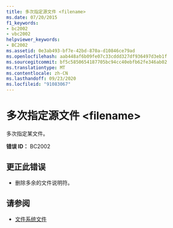 ```yaml
---
title: 多次指定源文件 <filename>
ms.date: 07/20/2015
f1_keywords:
- bc2002
- vbc2002
helpviewer_keywords:
- BC2002
ms.assetid: 0e3ab493-bf7e-42bd-870a-d10846ce79ad
ms.openlocfilehash: aab448af6b09fe07c33cddd327df936497d3eb1f
ms.sourcegitcommit: bf5c5850654187705bc94cc40ebfb62fe346ab02
ms.translationtype: MT
ms.contentlocale: zh-CN
ms.lasthandoff: 09/23/2020
ms.locfileid: "91083067"
---
```

# <a name="source-file-filename-specified-multiple-times"></a>多次指定源文件 \<filename>

多次指定某文件。  
  
 **错误 ID：** BC2002  
  
## <a name="to-correct-this-error"></a>更正此错误  
  
- 删除多余的文件说明符。  
  
## <a name="see-also"></a>请参阅

- [文件系统文件](xref:Microsoft.VisualBasic.FileIO.FileSystem)
